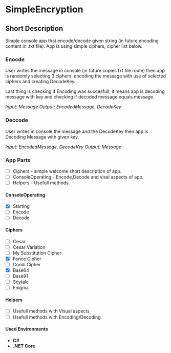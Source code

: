 # SimpleEncryption

## Short Description
Simple console app that encode/decode given string (in future encoding content in .txt file). App is using simple ciphers, cipher list below.

### Enocde
User writes the message in console (in future copies txt file route) then app is randomly selecting 3 ciphers, 
encoding the message with use of selected ciphers and creating DecodeKey.

Last thing is checking if Encoding was succesfull, it means app is decoding message with key and checking if decoded message equals message.

*Input: Message*
*Output: EncodedMessage, DecodeKey*

### Deccode
User writes in console the message and the DecodeKey then app is Decoding Message with given key.

*Input: EncodedMessage, DecodeKey*
*Output: Message*


### App Parts
- [ ] Ciphers - simple welcome short description of app.
- [ ] ConsoleOperating - Encode,Decode and visal aspects of app.
- [ ] Helpers - Usefull methods.

#### ConsoleOperating
- [X] Starting
- [ ] Encode 
- [ ] Decode

#### Ciphers
- [ ] Cesar
- [ ] Cesar Variation
- [ ] My Substitution Cipher
- [X] Fence Cipher
- [ ] Condi Cipher
- [X] Base64
- [ ] Base91
- [ ] Scytale
- [ ] Enigma

#### Helpers
- [ ] Usefull methods with Visual aspects
- [ ] Usefull methods with Encoding/Decoding

#### Used Environments 
- **C#**
- **.NET Core**
